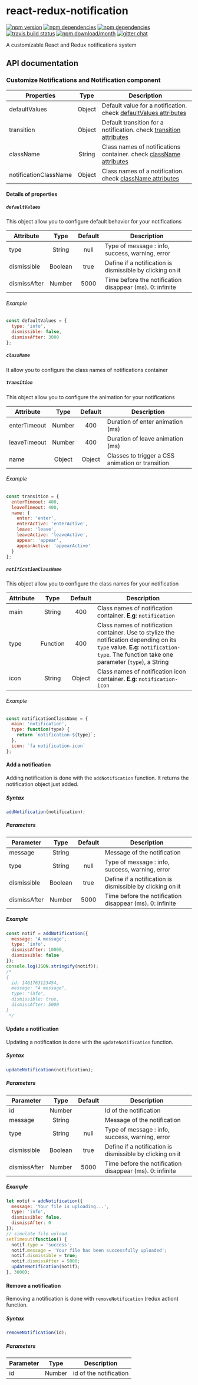 # react-redux-notification
[![npm version](https://img.shields.io/npm/v/react-redux-notification.svg?style=flat-square)](https://www.npmjs.com/package/react-redux-notification) [![npm dependencies](https://img.shields.io/david/LouisBarranqueiro/react-redux-notification.svg?style=flat-square)](https://www.npmjs.com/package/react-redux-notification) [![npm dependencies](https://img.shields.io/david/dev/LouisBarranqueiro/react-redux-notification.svg?style=flat-square)](https://www.npmjs.com/package/react-redux-notification) [![travis build status](https://img.shields.io/travis/LouisBarranqueiro/react-redux-notification/master.svg?style=flat-square)](https://travis-ci.org/LouisBarranqueiro/react-redux-notification) [![npm download/month](https://img.shields.io/npm/dm/react-redux-notification.svg?style=flat-square)](https://www.npmjs.com/package/react-redux-notification) [![gitter chat](https://img.shields.io/gitter/room/LouisBarranqueiro/react-redux-notification.svg?style=flat-square)](https://gitter.im/LouisBarranqueiro/react-redux-notification)
  

A customizable React and Redux notifications system

## API documentation

### Customize Notifications and Notification component

| Properties            | Type   | Description |
| --------------------- | :----: | ----------- |
| defaultValues         | Object | Default value for a notification. check [defaultValues attributes](#defaultValues) |
| transition            | Object | Default transition for a notification. check [transition attributes](#transition) |
| className             | String | Class names of notifications container. check [className attributes](#className) |
| notificationClassName | Object | Class names of a notification. check [className attributes](#className) |

#### Details of properties

##### `defaultValues`

This object allow you to configure default behavior for your notifications

| Attribute    | Type    | Default | Description |
| ------------ | :-----: | :-----: | ----------- |
| type         | String  | null    | Type of message : info, success, warning, error |
| dismissible  | Boolean | true    | Define if a notification is dismissible by clicking on it |
| dismissAfter | Number  | 5000    | Time before the notification disappear (ms). 0: infinite |

###### Example

```js 
const defaultValues = {
  type: 'info',
  dismissible: false,
  dismissAfter: 3000
};
```
##### `className`

It allow you to configure the class names of notifications container

##### `transition`

This object allow you to configure the animation for your notifications

| Attribute    | Type    | Default | Description |
| ------------ | :-----: | :-----: | ----------- |
| enterTimeout | Number  | 400     | Duration of enter animation (ms) |
| leaveTimeout | Number  | 400     | Duration of leave animation (ms) |
| name         | Object  | Object  | Classes to trigger a CSS animation or transition |

###### Example

``` js
const transition = {
  enterTimeout: 400,
  leaveTimeout: 400,
  name: {
    enter: 'enter',
    enterActive: 'enterActive',
    leave: 'leave',
    leaveActive: 'leaveActive',
    appear: 'appear',
    appearActive: 'appearActive'
  }
};
```

##### `notificationClassName`

This object allow you to configure the class names for your notification

| Attribute | Type     | Default | Description |
| --------- | :------: | :-----: | ----------- |
| main      | String   | 400     | Class names of notification container. **E.g**: `notification` |
| type      | Function | 400     | Class names of notification container. Use to stylize the notification depending on its `type` value. **E.g**: `notification-type`. The function take one parameter (`type`), a String |
| icon      | String   | Object  | Class names of notification icon container. **E.g**: `notification-icon` |

###### Example

``` js
const notificationClassName = {
  main: 'notification',
  type: function(type) {
    return `notification-${type}`;
  },
  icon: `fa notification-icon`
};
```

#### Add a notification

Adding notification is done with the `addNotification` function. It returns the notification object just added.

##### Syntax

``` js
addNotification(notification);
```

##### Parameters
 
| Parameter    | Type    | Default | Description |
| ------------ | :-----: | :-----: | ----------- |
| message      | String  |         | Message of the notification |
| type         | String  | null    | Type of message : info, success, warning, error |
| dismissible  | Boolean | true    | Define if a notification is dismissible by clicking on it |
| dismissAfter | Number  | 5000    | Time before the notification disappear (ms). 0: infinite |

##### Example

``` js
const notif = addNotification({
  message: 'A message',
  type: 'info',
  dismissAfter: 10000,
  dismissible: false
});
console.log(JSON.stringify(notif));
/*
{
  id: 1461763123454,
  message: "A message",
  type: "info",
  dismissible: true,
  dismissAfter: 5000
}
 */
```

#### Update a notification

Updating a notification is done with the `updateNotification` function.

##### Syntax

``` js
updateNotification(notification);
```

##### Parameters
 
| Parameter    | Type    | Default | Description |
| ------------ | :-----: | :-----: | ----------- |
| id           | Number  |         | Id of the notification |
| message      | String  |         | Message of the notification |
| type         | String  | null    | Type of message : info, success, warning, error |
| dismissible  | Boolean | true    | Define if a notification is dismissible by clicking on it |
| dismissAfter | Number  | 5000    | Time before the notification disappear (ms). 0: infinite |

##### Example

``` js
let notif = addNotification({
  message: 'Your file is uploading...',
  type: 'info',
  dismissible: false,
  dismissAfter: 0
});
// simulate file upload
setTimeout(function() {
  notif.type = 'success';
  notif.message = 'Your file has been successfully uploaded';
  notif.dismissible = true;
  notif.dismissAfter = 5000;
  updateNotification(notif);
}, 3000);
```


#### Remove a notification

Removing a notification is done with `removeNotification` (redux action) function.

##### Syntax

``` js
removeNotification(id);
```

##### Parameters

| Parameter   | Type   | Description |
| ----------- | :----: | ----------- |
| id          | Number | id of the notification |

